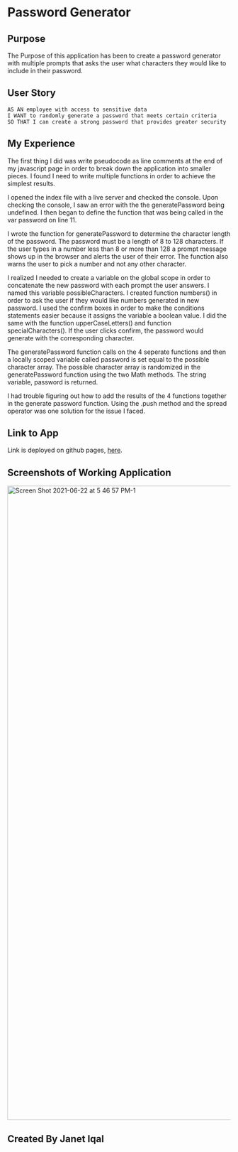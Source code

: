 # Password Generator

## Purpose
The Purpose of this application has been to create a password generator with multiple prompts that asks the user what characters they would like to include in their password. 

## User Story

```
AS AN employee with access to sensitive data
I WANT to randomly generate a password that meets certain criteria
SO THAT I can create a strong password that provides greater security
```

## My Experience
The first thing I did was write pseudocode as line comments at the end of my javascript page in order to break down the application into smaller pieces. I found I need to write multiple functions in order to achieve the simplest results. 

I opened the index file with a live server and checked the console. Upon checking the console, I saw an error with the the  generatePassword being undefined. I then began to define the function that was being called in the var password on line 11. 

I wrote the function for generatePassword to determine the character length of the password. The password must be a length of 8 to 128 characters. If the user types in a number less than 8 or more than 128 a prompt message shows up in the browser and alerts the user of their error. The function also warns the user to pick a number and not any other character. 

I realized I needed to create a variable on the global scope in order to concatenate the new password with each prompt the user answers. I named this variable possibleCharacters. 
I created function numbers() in order to ask the user if they would like numbers generated in new password. I used the confirm boxes in order to make the conditions statements easier because it assigns the variable a boolean value. I did the same with the function upperCaseLetters() and function specialCharacters(). If the user clicks confirm, the password would generate with the corresponding character.

The generatePassword function calls on the 4 seperate functions and then a locally scoped variable called password is set equal to the possible character array. The possible character array is randomized in the generatePassword function using the two Math methods. The string variable, password is returned. 

I had trouble figuring out how to add the results of the 4 functions together in the generate password function. Using the .push method and the spread operator was one solution for the issue I faced. 

## Link to App
Link is deployed on github pages, [here](https://janetiqal.github.io/Password-Generator/).

## Screenshots of Working Application
<img width="1428" alt="Screen Shot 2021-06-22 at 5 46 57 PM-1" src="https://user-images.githubusercontent.com/84414488/123009667-c50b6680-d382-11eb-9263-09e72e46444a.png">

## Created By Janet Iqal 
